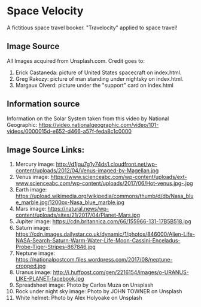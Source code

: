# Space Velocity
A fictitious space travel booker. "Travelocity" applied to space travel!
## Image Source
All Images acquired from Unsplash.com. Credit goes to:
1. Erick Castaneda: picture of United States spacecraft on index.html.
2. Greg Rakozy: picture of man standing under nightsky on index.html.
3. Margaux Olverd: picture under the "support" card on index.html

## Information source
Information on the Solar System taken from this video by
National Geographic:
https://video.nationalgeographic.com/video/101-videos/0000015d-e652-d466-a57f-feda8c1c0000

## Image Source Links:
1. Mercury image: http://d1jqu7g1y74ds1.cloudfront.net/wp-content/uploads/2012/04/Venus-imaged-by-Magellan.jpg
2. Venus image: https://www.scienceabc.com/wp-content/uploads/ext-www.scienceabc.com/wp-content/uploads/2017/06/Hot-venus.jpg-.jpg
3. Earth image: https://upload.wikimedia.org/wikipedia/commons/thumb/d/db/Nasa_blue_marble.jpg/1200px-Nasa_blue_marble.jpg
4. Mars image: https://natural.news/wp-content/uploads/sites/21/2017/04/Planet-Mars.jpg
5. Jupiter image: https://cdn.britannica.com/66/155966-131-17B5B518.jpg
6. Saturn image: https://cdn.images.dailystar.co.uk/dynamic/1/photos/846000/Alien-Life-NASA-Search-Saturn-Warm-Water-Life-Moon-Cassini-Enceladus-Probe-Tiger-Stripes-867846.jpg
7. Neptune image: https://nationalpostcom.files.wordpress.com/2017/08/neptune-cropped.jpg
8. Uranus image: http://i.huffpost.com/gen/2216154/images/o-URANUS-LIKE-PLANET-facebook.jpg
9. Spreadsheet image: Photo by Carlos Muza on Unsplash
10. Rock under night sky image: Photo by JOHN TOWNER on Unsplash
11. White helmet: Photo by Alex Holyoake on Unsplash
